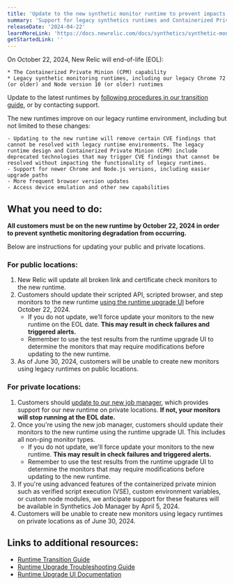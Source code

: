 ```yaml
---
title: 'Update to the new synthetic monitor runtime to prevent impacts to your synthetic monitors'
summary: 'Support for legacy synthetics runtimes and Containerized Private Minion will be concluded on October 22, 2024'
releaseDate: '2024-04-22'
learnMoreLink: 'https://docs.newrelic.com/docs/synthetics/synthetic-monitoring/using-monitors/runtime-upgrade-ui'
getStartedLink: ''
---
```


On October 22, 2024, New Relic will end-of-life (EOL):

    * The Containerized Private Minion (CPM) capability
    * Legacy synthetic monitoring runtimes, including our legacy Chrome 72 (or older) and Node version 10 (or older) runtimes 

Update to the latest runtimes by [following procedures in our transition guide](https://docs.newrelic.com/docs/synthetics/synthetic-monitoring/using-monitors/new-runtime/), or by contacting support.

The new runtimes improve on our legacy runtime environment, including but not limited to these changes:  

    - Updating to the new runtime will remove certain CVE findings that cannot be resolved with legacy runtime environments. The legacy runtime design and Containerized Private Minion (CPM) include deprecated technologies that may trigger CVE findings that cannot be resolved without impacting the functionality of legacy runtimes.
    - Support for newer Chrome and Node.js versions, including easier upgrade paths
    - More frequent browser version updates
    - Access device emulation and other new capabilities 

## What you need to do:

**All customers must be on the new runtime by October 22, 2024 in order to prevent synthetic monitoring degradation from occurring.**

Below are instructions for updating your public and private locations. 

### For public locations:

1. New Relic will update all broken link and certificate check monitors to the new runtime.
1. Customers should update their scripted API, scripted browser, and step monitors to the new runtime [using the runtime upgrade UI](https://docs.newrelic.com/docs/synthetics/synthetic-monitoring/using-monitors/runtime-upgrade-ui) before October 22, 2024. 
   - If you do not update, we’ll force update your monitors to the new runtime on the EOL date. **This may result in check failures and triggered alerts.**
   - Remember to use the test results from the runtime upgrade UI to determine the monitors that may require modifications before updating to the new runtime.
1. As of June 30, 2024, customers will be unable to create new monitors using legacy runtimes on public locations.

### For private locations:

1. Customers should [update to our new job manager](https://docs.newrelic.com/docs/synthetics/synthetic-monitoring/private-locations/job-manager-transition-guide/), which provides support for our new runtime on private locations. **If not, your monitors will stop running at the EOL date.**
1. Once you're using the new job manager, customers should update their monitors to the new runtime using the runtime upgrade UI. This includes all non-ping monitor types. 
   - If you do not update, we'll force update your monitors to the new runtime. **This may result in check failures and triggered alerts.**
   - Remember to use the test results from the runtime upgrade UI to determine the monitors that may require modifications before updating to the new runtime.
1. If you're using advanced features of the containerized private minion such as verified script execution (VSE), custom environment variables, or custom node modules, we anticipate support for these features will be available in Synthetics Job Manager by April 5, 2024.
1. Customers will be unable to create new monitors using legacy runtimes on private locations as of June 30, 2024.

## Links to additional resources:

- [Runtime Transition Guide](https://docs.newrelic.com/docs/synthetics/synthetic-monitoring/using-monitors/new-runtime/)
- [Runtime Upgrade Troubleshooting Guide](https://docs.newrelic.com/docs/synthetics/synthetic-monitoring/troubleshooting/runtime-upgrade-troubleshooting/)
- [Runtime Upgrade UI Documentation](https://docs.newrelic.com/docs/synthetics/synthetic-monitoring/using-monitors/runtime-upgrade-ui)
